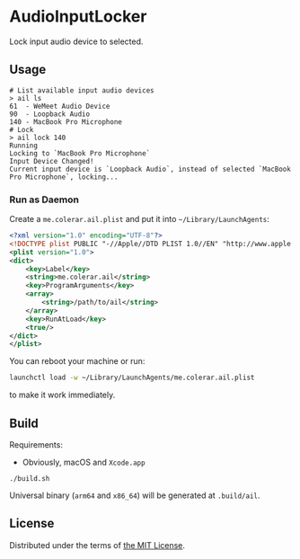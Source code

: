 # AudioInputLocker

Lock input audio device to selected.

## Usage

```shell
# List available input audio devices
> ail ls
61  - WeMeet Audio Device
90  - Loopback Audio
140 - MacBook Pro Microphone
# Lock
> ail lock 140
Running
Locking to `MacBook Pro Microphone`
Input Device Changed!
Current input device is `Loopback Audio`, instead of selected `MacBook Pro Microphone`, locking...
```

### Run as Daemon

Create a `me.colerar.ail.plist` and
put it into `~/Library/LaunchAgents`:

```xml
<?xml version="1.0" encoding="UTF-8"?>
<!DOCTYPE plist PUBLIC "-//Apple//DTD PLIST 1.0//EN" "http://www.apple.com/DTDs/PropertyList-1.0.dtd">
<plist version="1.0">
<dict>
    <key>Label</key>
    <string>me.colerar.ail</string>
    <key>ProgramArguments</key>
    <array>
        <string>/path/to/ail</string>
    </array>
    <key>RunAtLoad</key>
    <true/>
</dict>
</plist>
```

You can reboot your machine or run:

```bash
launchctl load -w ~/Library/LaunchAgents/me.colerar.ail.plist
```

to make it work immediately.

## Build

Requirements:

- Obviously, macOS and `Xcode.app`

```shell
./build.sh
```

Universal binary (`arm64` and `x86_64`) will be generated at `.build/ail`.

## License

Distributed under the terms of [the MIT License](LICENSE).
